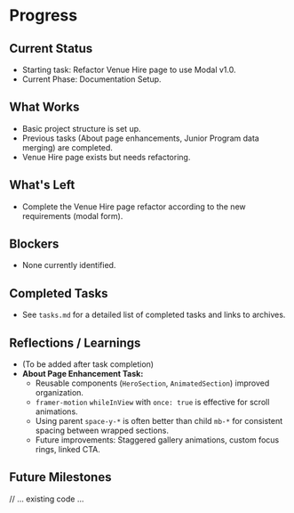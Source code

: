 # Progress

## Current Status

- Starting task: Refactor Venue Hire page to use Modal v1.0.
- Current Phase: Documentation Setup.

## What Works

- Basic project structure is set up.
- Previous tasks (About page enhancements, Junior Program data merging) are completed.
- Venue Hire page exists but needs refactoring.

## What's Left

- Complete the Venue Hire page refactor according to the new requirements (modal form).

## Blockers

- None currently identified.

## Completed Tasks

- See `tasks.md` for a detailed list of completed tasks and links to archives.

## Reflections / Learnings

- (To be added after task completion)
- **About Page Enhancement Task:**
  - Reusable components (`HeroSection`, `AnimatedSection`) improved organization.
  - `framer-motion` `whileInView` with `once: true` is effective for scroll animations.
  - Using parent `space-y-*` is often better than child `mb-*` for consistent spacing between wrapped sections.
  - Future improvements: Staggered gallery animations, custom focus rings, linked CTA.

## Future Milestones

// ... existing code ...
